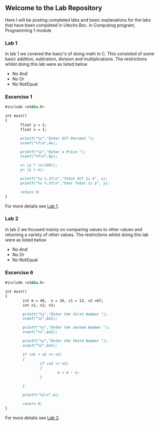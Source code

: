 ## Welcome to the Lab Repository

Here I will be posting completed labs and basic explanations for the labs that have been completed in Utechs Bsc. in Computing program, Programming 1 module

### Lab 1

In lab 1 we covered the basic's of doing math in C. This consisted of some basic addition, subtration, division and multiplications. The restrictions whilst doing this lab were as listed below

 - No And
 - No Or
 - No NotEqual
 
 ### Excercise 1
 ```markdown
#include <stdio.h>

int main()
{
        float y = 1;
        float x = 1;

        printf("%s","Enter GCT Percent ");
        scanf("%f\n",&x);

        printf("%s","Enter a Price ");
        scanf("%f\n",&y);

        x= (y * (x/100));
        y= (y + x);

        printf("%s %.2f\n","Total GCT is $", x);
        printf("%s %.2f\n","Your Total is $", y);

        return 0;
}
```

For more details see [Lab 1](https://github.com/LeAlmond/Programming-1/tree/master/Lab%201).

### Lab 2

In lab 2 we focused mainly on comparing values to other values and returning a variety of other values.  The restrictions whilst doing this lab were as listed below

 - No And
 - No Or
 - No NotEqual

### Excercise 6
```markdown
#include <stdio.h>

int main()
{
        int m = 40,  n = 10, v1 = 13, v2 =67;
        int n1, n2, n3;

        printf("%s","Enter the first Number ");
        scanf("%i",&n1);

        printf("%s","Enter the second Number ");
        scanf("%i",&n2);

        printf("%s","Enter the third Number ");
        scanf("%i",&n3);

        if (n1 + n2 == v1)
        {
                if (n3 <= v2)
                {
                        m = m - n;
                }

        }

        printf("%i\n",m);

        return 0;
}
```

For more details see [Lab 2](https://github.com/LeAlmond/Programming-1/tree/master/Lab%202).

